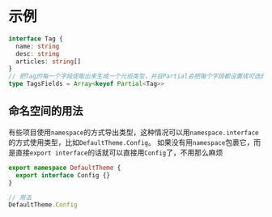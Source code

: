 # 示例

```ts
interface Tag {
  name: string
  desc: string
  articles: string[]
}
// 把Tag的每一个字段提取出来生成一个元组类型，并且Partial会把每个字段都设置成可选的
type TagsFields = Array<keyof Partial<Tag>>
```

## 命名空间的用法

有些项目使用`namespace`的方式导出类型，这种情况可以用`namespace.interface`的方式使用类型，比如`DefaultTheme.Config`。
如果没有用`namespace`包裹它，而是直接`export interface`的话就可以直接用`Config`了，不用那么麻烦


```ts
export namespace DefaultTheme {
  export interface Config {}
}

// 用法
DefaultTheme.Config
```
